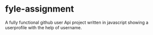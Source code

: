 # fyle-assignment

A fully functional github user Api project written in javascript showing a userprofile with the help of username.

